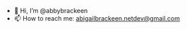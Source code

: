 - 👋 Hi, I’m @abbybrackeen
- 📫 How to reach me: abigailbrackeen.netdev@gmail.com

<!---
abbybrackeen/abbybrackeen is a ✨ special ✨ repository because its `README.md` (this file) appears on your GitHub profile.
You can click the Preview link to take a look at your changes.
--->
